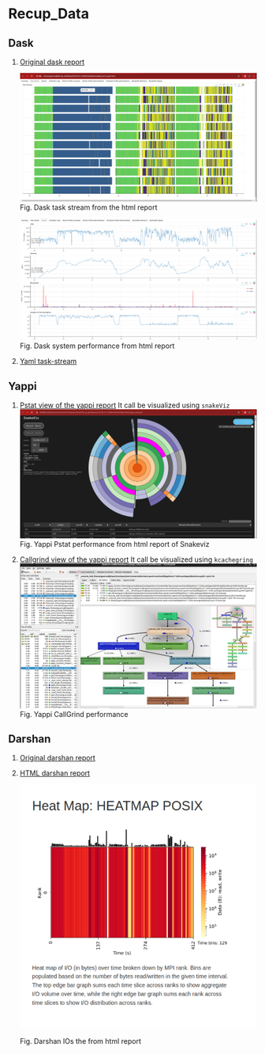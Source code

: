 # Recup_Data

## Dask 
1. [Original dask report](Reports/dask_perf_report.html)
   
   ![Dask Task stream](media/Dask_Report.png)
   Fig. Dask task stream from the html report
   
   ![Dask system performance](media/Dask_system.png)
   Fig. Dask system performance from html report

2. [Yaml task-stream](Reports/task_stream.yaml)
    
## Yappi
1. [Pstat view of the yappi report](Reports/yappi_pstat.prof)
   It call be visualized using `snakeViz`
   ![Yappi Pstat report performance](media/SnakeViz_view_yappi_report.png)
   Fig. Yappi Pstat performance from html report of Snakeviz
   
3. [Callgrind view of the yappi report](Reports/yappi_callgrind.prof)
   It call be visualized using `kcachegring`
   ![Yappi Callgrind report performance](media/CallGrind_view_yappi_report.png)
   Fig. Yappi CallGrind performance
   

## Darshan 
1. [Original darshan report](Reports/agueroud_python_id1845200-1845200_1-23-45607-10965031484157506122_1.darshan)
2. [HTML darshan report](Reports/agueroud_python_id1845200-1845200_1-23-45607-10965031484157506122_1.report.html)
   
   ![Darshan html report](media/Darshan_IO.png)
   
   Fig. Darshan IOs the from html report

   
